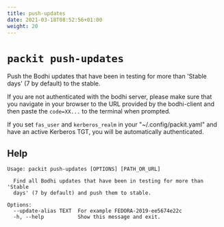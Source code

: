 ```yaml
---
title: push-updates
date: 2021-03-18T08:52:56+01:00
weight: 20
---
```


# `packit push-updates`

Push the Bodhi updates that have been in testing for more than 'Stable days' (7 by default)
to the stable.

If you are not authenticated with the bodhi server, please make sure that you
navigate in your browser to the URL provided by the bodhi-client and then paste
the `code=XX...` to the terminal when prompted.

If you set `fas_user` and `kerberos_realm` in your "~/.config/packit.yaml" and
have an active Kerberos TGT, you will be automatically authenticated.


## Help

    Usage: packit push-updates [OPTIONS] [PATH_OR_URL]

      Find all Bodhi updates that have been in testing for more than 'Stable
      days' (7 by default) and push them to stable.

    Options:
      --update-alias TEXT  For example FEDORA-2019-ee5674e22c
      -h, --help           Show this message and exit.
